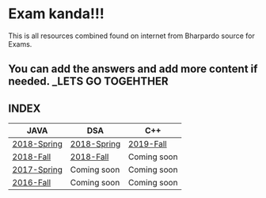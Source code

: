 # Exam kanda!!!

This is all resources combined found on internet from Bharpardo source for Exams.

## You can add the answers and add more content if needed. _LETS GO TOGEHTHER

## INDEX

JAVA | DSA | C++
-----|-----|----
[2018-Spring](JAVA/2018-Spring.md) | [2018-Spring](DSA/2018-Spring.md) | [2019-Fall](C++A/2018-Fall.md)
[2018-Fall](JAVA/2018-Fall.md) | [2018-Fall](DSA/2018-Spring.md) | Coming soon
[2017-Spring](JAVA/2017-Spring.md) | Coming soon | Coming soon
[2016-Fall](JAVA/2016-Fall.md) | Coming soon | Coming soon
